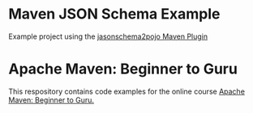 # Maven JSON Schema Example

Example project using the [jasonschema2pojo Maven Plugin](https://joelittlejohn.github.io/jsonschema2pojo/site/0.5.1/generate-mojo.html)

# Apache Maven: Beginner to Guru

This respository contains code examples for the online course [Apache Maven: Beginner to Guru.](https://www.udemy.com/draft/2043700/?couponCode=GITHUB_REPO)